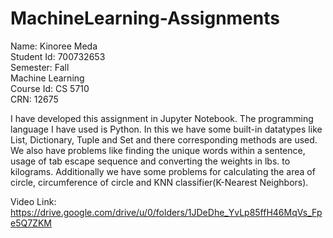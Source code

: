 # MachineLearning-Assignments
Name: Kinoree Meda  
Student Id: 700732653  
Semester: Fall  
Machine Learning  
Course Id: CS 5710  
CRN: 12675  

I have developed this assignment in Jupyter Notebook. The programming language I have used is Python. In this we have some built-in datatypes like List, Dictionary, Tuple and Set and there corresponding methods are used. We also have problems like finding the unique words within a sentence, usage of tab escape sequence and converting the weights in lbs. to kilograms. Additionally we have some problems for calculating the area of circle, circumference of circle and KNN classifier(K-Nearest Neighbors).

Video Link: https://drive.google.com/drive/u/0/folders/1JDeDhe_YvLp85ffH46MqVs_Fpe5Q7ZKM

